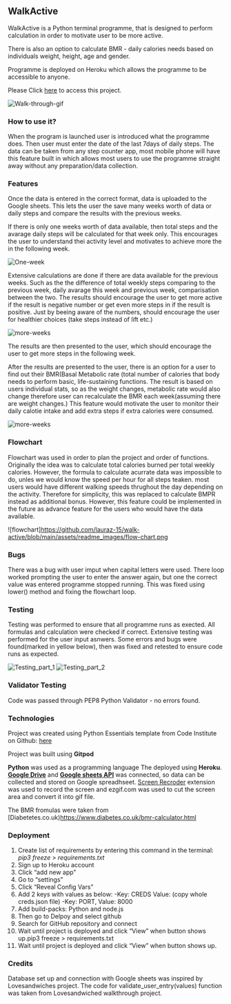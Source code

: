 
## WalkActive

WalkActive is a Python terminal programme, that is designed to perform calculation in order to motivate user to be more active. 

There is also an option to calculate BMR - daily calories needs based on individuals weight, height, age and gender. 

Programme is deployed on Heroku which allows the programme to be accessible to anyone. 

Please Click [here](https://walk-active.herokuapp.com/) to access this project.

![Walk-through-gif](https://github.com/lauraz-15/walk-active/blob/main/assets/readme_images/walk-active.gif)

### How to use it?

When the program is launched user is introduced what the programme does. 
Then user must enter the date of the last 7days of daily steps. 
The data can be taken from any step counter app, most mobile phone will have this feature built in which allows most users to use the programme straight away without any preparation/data collection. 


### Features


Once the data is entered in the correct format, data is uploaded to the Google sheets.
This lets the user the save many weeks worth of data or daily steps and compare the results with the previous weeks. 

If there is only one weeks worth of data available, then total steps and the avarage daily steps will be calculated for that week only. This encourages the user to understand thei activity level and motivates to achieve more the in the following week.

![One-week](https://github.com/lauraz-15/walk-active/blob/main/assets/readme_images/one-week.png)

Extensive calculations are done if there are data available for the previous weeks. 
Such as the the difference of total weekly steps comparing to the previous week, daily avarage this week and previous week, comparisation between the two. The results should encourage the user to get more active if the result is negative number or get even more steps in if the result is positive. Just by beeing aware of the numbers, should encourage the user for healthier choices (take steps instead of lift etc.)

![more-weeks](https://github.com/lauraz-15/walk-active/blob/main/assets/readme_images/more-weeks.png)

The results are then presented to the user, which should encourage the user to get more steps in the following week.

After the results are presented to the user, there is an option for a user to find out their BMR(Basal Metabolic rate (total number of calories that body needs to perform basic, life-sustaining functions. The result is based on users individual stats, so as the weight changes, metabolic rate would also change therefore user can recalculate the BMR each week(assuming there are weight changes.)
This feature would motivate the user to monitor their daily calotie intake and add extra steps if extra calories were consumed.

![more-weeks](https://github.com/lauraz-15/walk-active/blob/main/assets/readme_images/bmr.png)

### Flowchart

Flowchart was used in order to plan the project and order of functions.
Originally the idea was to calculate total calories burned per total weekly calories. However, the formula to calculate acurrate data was impossible to do, unles we would know the speed per hour for all steps teaken. most users would have different walking speeds thrughout the day depending on the activity.
Therefore for simplicity, this was replaced to calculate BMPR instead as additional bonus. 
However, this feature could be implemented in the future as advance feature for the users who would have the data available.

![flowchart]https://github.com/lauraz-15/walk-active/blob/main/assets/readme_images/flow-chart.png

### Bugs

There was a bug with user imput when capital letters were used. There loop worked prompting the user to enter the answer again, but one the correct value was entered programme stopped running. This was fixed using lower() method and fixing the flowchart loop.

### Testing

Testing was performed to ensure that all programme runs as exected. All formulas and calculation were checked if correct. 
Extensive testing was performed for the user input asnwers. Some errors and bugs were found(marked in yellow below), then was fixed and retested to ensure code runs as expected. 

![Testing_part_1](https://github.com/lauraz-15/walk-active/blob/main/assets/readme_images/testing_part_!.png)
![Testing_part_2](https://github.com/lauraz-15/walk-active/blob/main/assets/readme_images/testing_part_2.png)

### Validator Testing

Code was passed through PEP8 Python Validator - no errors found.

### Technologies

Project was created using Python Essentials template from Code Institute on Github:
[here](https://github.com/Code-Institute-Org/python-essentials-template) 

Project was built using **Gitpod**

**Python** was used as a programming language
The deployed using **Heroku**.
[**Google Drive**](https://drive.google.com/) and [**Google sheets API**](https://developers.google.com/sheets/api) 
was connected, so data can be collected and stored on Google spreadhseet.
[Screen Recroder](https://chrome.google.com/webstore/detail/screen-recorder/hniebljpgcogalllopnjokppmgbhaden?hl=en) extension was used to record the screen and ezgif.com was used to cut the screen area and convert it into gif file.

The BMR fromulas were taken from [Diabetetes.co.uk)https://www.diabetes.co.uk/bmr-calculator.html

### Deployment

1. Create list of requirements by entering this command in the terminal: 
*pip3 freeze > requirements.txt*
2. Sign up to Heroku account
3. Click “add new app”
4. Go to “settings”
5. Click “Reveal Config Vars”
5. Add 2 keys with values as below:
	-Key: CREDS Value: (copy whole creds.json file)
	-Key: PORT, Value: 8000
6. Add build-packs: Python and node.js
7. Then go to Delpoy and select github
8. Search for GitHub repository and connect
9. Wait until project is deployed and click “View” when button shows up.pip3 freeze > requirements.txt 
10. Wait until project is deployed and click “View” when button shows up.

### Credits

Database set up and connection with Google sheets was inspired by Lovesandwiches project.
The code for validate_user_entry(values) function was taken from Lovesandwiched walkthrough project.